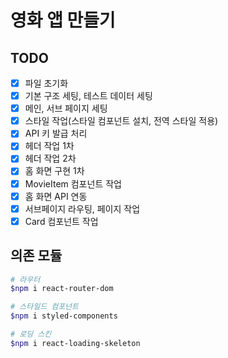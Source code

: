 # 영화 앱 만들기
## TODO
- [x] 파일 초기화
- [x] 기본 구조 세팅, 테스트 데이터 세팅
- [x] 메인, 서브 페이지 세팅
- [x] 스타일 작업(스타일 컴포넌트 설치, 전역 스타일 적용)
- [x] API 키 발급 처리
- [x] 헤더 작업 1차
- [x] 헤더 작업 2차
- [x] 홈 화면 구현 1차
- [x] MovieItem 컴포넌트 작업
- [x] 홈 화면 API 연동
- [x] 서브페이지 라우팅, 페이지 작업
- [x] Card 컴포넌트 작업

## 의존 모듈
```bash
# 라우터
$npm i react-router-dom

# 스타일드 컴포넌트
$npm i styled-components

# 로딩 스킨
$npm i react-loading-skeleton
```